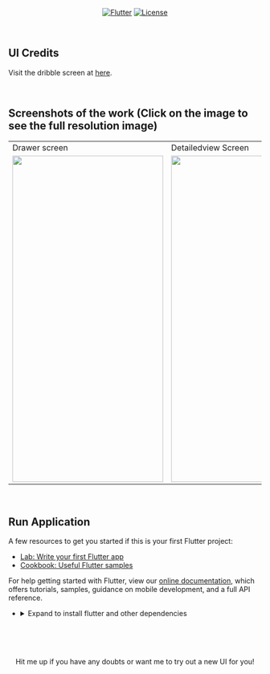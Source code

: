 <p align="center">
<a href=""><img title="Flutter" src="https://img.shields.io/badge/Flutter-2-blue?style=for-the-badge&logo=flutter"></a>
<a href=""><img title="License" src="https://img.shields.io/badge/License-Open Source-brightgreen?style=for-the-badge&logo="></a>
</p>

<br>

## UI Credits

Visit the dribble screen at <a href="https://dribbble.com/shots/15888516-Aircraft-Rental-App"> here</a>.

<br>


## Screenshots of the work (Click on the image to see the full resolution image)

<table align="center">
  <tr>
    <td>Drawer screen</td>
     <td>Detailedview Screen</td>
    <td>Intro Screen</td>
     
  </tr>
  <tr>
    <td><img src="https://github.com/Vignesh0404/Flutter-UI-Kit/blob/main/23-rental_app/output/2.jpeg" width=300 height=650></td>
    <td><img src="https://github.com/Vignesh0404/Flutter-UI-Kit/blob/main/23-rental_app/output/1.jpeg" width=300 height=650></td>
    <td><img src="https://github.com/Vignesh0404/Flutter-UI-Kit/blob/main/23-rental_app/output/3.jpeg" width=300 height=650></td>
    
  </tr>
 </table>
 
 <br>
 
 
 ## Run Application
 
A few resources to get you started if this is your first Flutter project:

- [Lab: Write your first Flutter app](https://flutter.dev/docs/get-started/codelab)
- [Cookbook: Useful Flutter samples](https://flutter.dev/docs/cookbook)

For help getting started with Flutter, view our
[online documentation](https://flutter.dev/docs), which offers tutorials,
samples, guidance on mobile development, and a full API reference.

<ul><li><details>
<summary>Expand to install flutter and other dependencies</b></summary>
<li>Follow this to install <strong><a href="https://flutter.dev/docs/get-started/install">Flutter</a></strong></li>
</ul></li></ul></details></li></ul>
<br>
<br><br>
<p align="center">
  Hit me up if you have any doubts or want me to try out a new UI for you!
</p>
